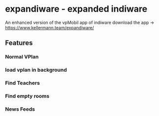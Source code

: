 # expandiware - expanded indiware

An enhanced version of the vpMobil app of indiware
download the app -> https://www.kellermann.team/expandiware/

## Features

### Normal VPlan
### load vplan in background
### Find Teachers
### Find empty rooms
### News Feeds

